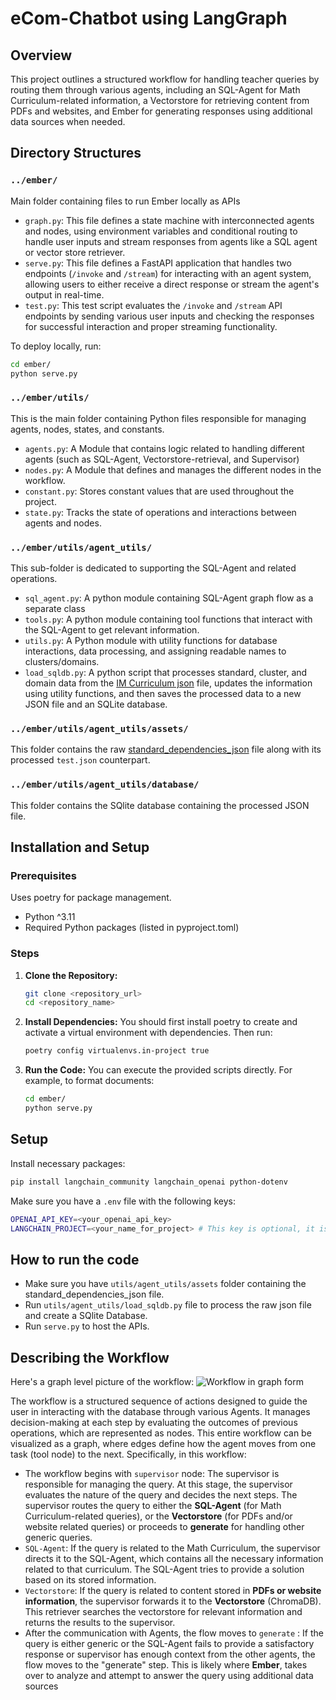 # eCom-Chatbot using LangGraph

## Overview
This project outlines a structured workflow for handling teacher queries by routing them through various agents, including an SQL-Agent for Math Curriculum-related information, a Vectorstore for retrieving content from PDFs and websites, and Ember for generating responses using additional data sources when needed.

## Directory Structures

### `../ember/`
Main folder containing files to run Ember locally as APIs
- `graph.py`: This file defines a state machine with interconnected agents and nodes, using environment variables and conditional routing to handle user inputs and stream responses from agents like a SQL agent or vector store retriever.
- `serve.py`: This file defines a FastAPI application that handles two endpoints (`/invoke` and `/stream`) for interacting with an agent system, allowing users to either receive a direct response or stream the agent's output in real-time.
- `test.py`: This test script evaluates the `/invoke` and `/stream` API endpoints by sending various user inputs and checking the responses for successful interaction and proper streaming functionality.

To deploy locally, run:
```sh
cd ember/
python serve.py
```

### `../ember/utils/`
This is the main folder containing Python files responsible for managing agents, nodes, states, and constants.
- `agents.py`: A Module that contains logic related to handling different agents (such as SQL-Agent, Vectorstore-retrieval, and Supervisor)
- `nodes.py`: A Module that defines and manages the different nodes in the workflow.
- `constant.py`: Stores constant values that are used throughout the project.
- `state.py`: Tracks the state of operations and interactions between agents and nodes.

### `../ember/utils/agent_utils/`
This sub-folder is dedicated to supporting the SQL-Agent and related operations.
- `sql_agent.py`: A python module containing SQL-Agent graph flow as a separate class
- `tools.py`: A python module containing tool functions that interact with the SQL-Agent to get relevant information.
- `utils.py`: A Python module with utility functions for database interactions, data processing, and assigning readable names to clusters/domains.
- `load_sqldb.py`: A python script that processes standard, cluster, and domain data from the [IM Curriculum json](https://drive.google.com/file/d/1PAJYs9xSe2AnpkbGnw5bh4ZYeckaO8Hp/view) file, updates the information using utility functions, and then saves the processed data to a new JSON file and an SQLite database. 

### `../ember/utils/agent_utils/assets/`
This folder contains the raw [standard_dependencies_json](https://drive.google.com/file/d/1PAJYs9xSe2AnpkbGnw5bh4ZYeckaO8Hp/view) file along with its processed `test.json` counterpart.

### `../ember/utils/agent_utils/database/`
This folder contains the SQlite database containing the processed JSON file.

## Installation and Setup

### Prerequisites

Uses poetry for package management.

- Python ^3.11
- Required Python packages (listed in pyproject.toml)

### Steps

1. **Clone the Repository:**
    ```sh
    git clone <repository_url>
    cd <repository_name>
    ```

2. **Install Dependencies:**
    You should first install poetry to create and activate a virtual environment with dependencies. Then run:
    ```sh
    poetry config virtualenvs.in-project true 
    ```

3. **Run the Code:**
    You can execute the provided scripts directly. For example, to format documents:
    ```sh
    cd ember/
    python serve.py
    ```

## Setup

Install necessary packages:

```bash
pip install langchain_community langchain_openai python-dotenv
```

Make sure you have a `.env` file with the following keys:

```bash
OPENAI_API_KEY=<your_openai_api_key>
LANGCHAIN_PROJECT=<your_name_for_project> # This key is optional, it is also defined in the workflow notebooks
```

## How to run the code

- Make sure you have `utils/agent_utils/assets` folder containing the standard_dependencies_json file.
- Run `utils/agent_utils/load_sqldb.py` file to process the raw json file and create a SQlite Database. 
- Run `serve.py` to host the APIs.

## Describing the Workflow

Here's a graph level picture of the workflow:
![Workflow in graph form](workflow.png)

The workflow is a structured sequence of actions designed to guide the user in interacting with the database through various Agents. It manages decision-making at each step by evaluating the outcomes of previous operations, which are represented as nodes. This entire workflow can be visualized as a graph, where edges define how the agent moves from one task (tool node) to the next. Specifically, in this workflow:

- The workflow begins with `supervisor` node: The supervisor is responsible for managing the query. At this stage, the supervisor evaluates the nature of the query and decides the next steps. The supervisor routes the query to either the **SQL-Agent** (for Math Curriculum-related queries), or the **Vectorstore** (for PDFs and/or website related queries) or proceeds to **generate** for handling other generic queries.
- `SQL-Agent`: If the query is related to the Math Curriculum, the supervisor directs it to the SQL-Agent, which contains all the necessary information related to that curriculum. The SQL-Agent tries to provide a solution based on its stored information.
- `Vectorstore`: If the query is related to content stored in **PDFs or website information**, the supervisor forwards it to the **Vectorstore** (ChromaDB). This retriever searches the vectorstore for relevant information and returns the results to the supervisor.
- After the communication with Agents, the flow moves to `generate` : If the query is either generic or the SQL-Agent fails to provide a satisfactory response or supervisor has enough context from the other agents, the flow moves to the "generate" step. This is likely where **Ember**, takes over to analyze and attempt to answer the query using additional data sources

